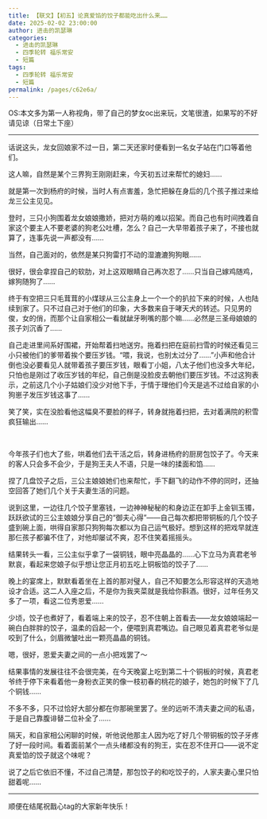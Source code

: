 ```yaml
---
title: 【联文】【初五】论真爱馅的饺子都能吃出什么来……
date: 2025-02-02 23:00:00
author: 进击的凯瑟琳
categories: 
  - 进击的凯瑟琳
  - 四季轮转 福乐常安
  - 短篇
tags: 
  - 四季轮转 福乐常安
  - 短篇
permalink: /pages/c62e6a/
---
```


OS:本文多为第一人称视角，带了自己的梦女oc出来玩，文笔很渣，如果写的不好请见谅（日常土下座）<!-- more -->

---

话说这头，龙女回娘家不过一日，第二天还家时便看到一名女子站在门口等着他们。

这人嘛，自然是某个三界狗王刚刚赶来，今天初五过来帮忙的媳妇……

就是第一次到杨府的时候，当时人有点害羞，急忙把躲在身后的几个孩子推过来给龙三公主见见。

登时，三只小狗围着龙女娘娘撒娇，把对方萌的难以招架。而自己也有时间拽着自家这个要主人不要老婆的狗老公吐槽，怎么？自己一大早带着孩子来了，不接也就算了，连事先说一声都没有……

当然，自己面对的，依然是某只狗雷打不动的湿漉漉狗狗眼……

很好，很会拿捏自己的软肋，对上这双眼睛自己再次忍了……只当自己嫁鸡随鸡，嫁狗随狗了……

终于有空把三只毛茸茸的小煤球从三公主身上一个一个的扒拉下来的时候，人也陆续到家了。只不过自己对于他们的印象，大多数来自于哮天犬的转述。只见男的俊，女的俏，而那个让自家相公一看就龇牙咧嘴的那个嘛……必然是三圣母娘娘的孩子刘沉香了……

自己走进里间系好围裙，开始帮着扫地送穷。拖着扫把在庭前扫雪的时候还看见三小只被他们的爹带着挨个要压岁钱。“喂，我说，也别太过分了……”小声和他合计倒也没必要看见人就带着孩子要压岁钱，眼看丁小姐，八太子他们也没多大年纪，只怕也是刚过了收压岁钱的年纪，自己倒是没脸皮去朝他们要压岁钱。不过这狗表示，之前这几个小子姑娘们没少对他下手，于情于理他们今天是逃不过给自家的小狗崽子发压岁钱这事了……

笑了笑，实在没脸看他这幅臭不要脸的样子，转身就拖着扫把，去对着满院的积雪疯狂输出……

</br>

今年孩子们也大了些，哄着他们去干活之后，转身进杨府的厨房包饺子了。今天来的客人只会多不会少，于是狗王夫人不语，只是一味的揉面和馅……

捏了几盘饺子之后，三公主娘娘她们也来帮忙，手下翻飞的动作不停的同时，还抽空回答了她们几个关于夫妻生活的问题。

说到这里，一边往几个饺子里塞钱，一边神神秘秘的和身边正在卸手上金钏玉镯，跃跃欲试的三公主娘娘分享自己的“御夫心得”——自己每次都把带铜板的几个饺子盛到碗上面，哄得自家那只狗狗每次都以为自己运气极好。想到这样的把戏早就连那仨孩子都骗不住了，对他却屡试不爽，忍不住笑着摇摇头。

结果转头一看，三公主似乎拿了一袋铜钱，眼中亮晶晶的……心下立马为真君老爷默哀，看起来您娘子似乎想让您正月初五吃上铜板馅的饺子了……

晚上的宴席上，默默看着坐在上首的那对璧人，自己不知要怎么形容这样的天造地设才合适。这二人入座之后，不是你为我夹菜就是我给你斟酒。很好，过年任务又多了一项，看这二位秀恩爱……

少顷，饺子也煮好了，看着端上来的饺子，忍不住朝上首看去——龙女娘娘端起一碗白白胖胖的饺子，温柔的舀起一个，便喂到真君嘴边。自己眼见着真君老爷似是咬到了什么，剑眉微皱吐出一颗亮晶晶的铜钱。

嗯，很好，恩爱夫妻之间的一点小把戏罢了～

结果事情的发展往往不会很完美，在今天晚宴上吃到第二十个铜板的时候，真君老爷终于停下来看着他一身粉衣正笑的像一枝初春的桃花的娘子，她包的时候下了几个铜钱……

不多不多，只不过恰好大部分都在你那碗里罢了。坐的远听不清夫妻之间的私语，于是自己靠腹诽替二位补全了……

隔天，和自家相公闲聊的时候，听他说他那主人因为吃了好几个带铜板的饺子牙疼了好一段时间。看着面前某个一点头绪都没有的狗王，实在忍不住开口——说不定真爱馅的饺子就这个味呢？

说了之后它依旧不懂，不过自己清楚，那包饺子的和吃饺子的，人家夫妻心里只怕甜着呢……

---

顺便在结尾祝戬心tag的大家新年快乐！
